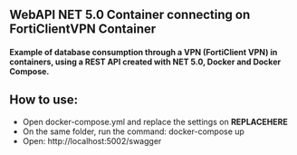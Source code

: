 ## WebAPI NET 5.0 Container connecting on FortiClientVPN Container

#### Example of database consumption through a VPN (FortiClient VPN) in containers, using a REST API created with NET 5.0, Docker and Docker Compose.


## How to use:
- Open docker-compose.yml and replace the settings on **REPLACEHERE**
- On the same folder, run the command: docker-compose up
- Open: http://localhost:5002/swagger

